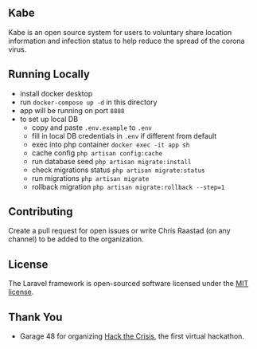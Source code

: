 ## Kabe

Kabe is an open source system for users to voluntary share location information and infection status to help reduce the spread of the corona virus.

## Running Locally
* install docker desktop
* run `docker-compose up -d` in this directory
* app will be running on port `8888`
* to set up local DB
  * copy and paste `.env.example` to `.env`
  * fill in local DB credentials in `.env` if different from default
  * exec into php container `docker exec -it app sh`
  * cache config `php artisan config:cache`
  * run database seed `php artisan migrate:install`
  * check migrations status `php artisan migrate:status`
  * run migrations `php artisan migrate`
  * rollback migration `php artisan migrate:rollback --step=1`

## Contributing

Create a pull request for open issues or write Chris Raastad (on any channel) to be added to the organization.

## License

The Laravel framework is open-sourced software licensed under the [MIT license](https://opensource.org/licenses/MIT).

## Thank You
* Garage 48 for organizing [Hack the Crisis](http://www.garage48.org/events/hack-the-crisis), the first virtual hackathon.
